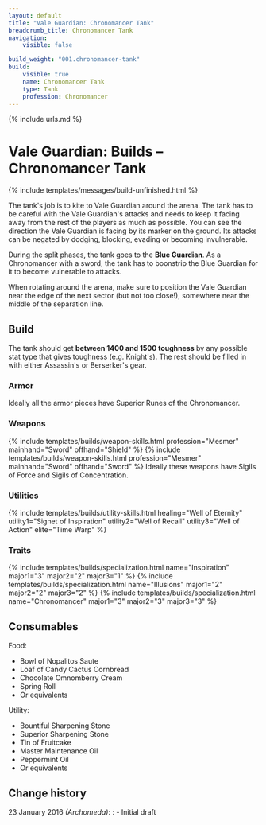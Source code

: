 ```yaml
---
layout: default
title: "Vale Guardian: Chronomancer Tank"
breadcrumb_title: Chronomancer Tank
navigation:
    visible: false

build_weight: "001.chronomancer-tank"
build:
    visible: true
    name: Chronomancer Tank
    type: Tank
    profession: Chronomancer
---
```

{% include urls.md %}

# Vale Guardian: Builds &ndash; Chronomancer Tank
{% include templates/messages/build-unfinished.html %}

The tank's job is to kite to Vale Guardian around the arena.
The tank has to be careful with the Vale Guardian's attacks and needs to keep it facing away from the rest of the players as much as possible.
You can see the direction the Vale Guardian is facing by its marker on the ground.
Its attacks can be negated by dodging, blocking, evading or becoming invulnerable.

During the split phases, the tank goes to the **Blue Guardian**.
As a Chronomancer with a sword, the tank has to boonstrip the Blue Guardian for it to become vulnerable to attacks.

When rotating around the arena, make sure to position the Vale Guardian near the edge of the next sector (but not too close!), somewhere near the middle of the separation line.

## Build
The tank should get **between 1400 and 1500 toughness** by any possible stat type that gives toughness (e.g. Knight's).
The rest should be filled in with either Assassin's or Berserker's gear.

### Armor
Ideally all the armor pieces have Superior Runes of the Chronomancer.

### Weapons
{% include templates/builds/weapon-skills.html profession="Mesmer" mainhand="Sword" offhand="Shield" %}
{% include templates/builds/weapon-skills.html profession="Mesmer" mainhand="Sword" offhand="Sword" %}
Ideally these weapons have Sigils of Force and Sigils of Concentration.

### Utilities
{% include templates/builds/utility-skills.html healing="Well of Eternity" utility1="Signet of Inspiration" utility2="Well of Recall" utility3="Well of Action" elite="Time Warp" %}

### Traits
{% include templates/builds/specialization.html name="Inspiration" major1="3" major2="2" major3="1" %}
{% include templates/builds/specialization.html name="Illusions" major1="2" major2="2" major3="2" %}
{% include templates/builds/specialization.html name="Chronomancer" major1="3" major2="3" major3="3" %}

## Consumables
Food:

- Bowl of Nopalitos Saute
- Loaf of Candy Cactus Cornbread
- Chocolate Omnomberry Cream
- Spring Roll
- Or equivalents

Utility:

- Bountiful Sharpening Stone
- Superior Sharpening Stone
- Tin of Fruitcake
- Master Maintenance Oil
- Peppermint Oil
- Or equivalents

## Change history
23 January 2016 *(Archomeda)*:
: - Initial draft

